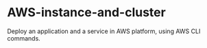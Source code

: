 # AWS-instance-and-cluster
Deploy an application and a service in AWS platform, using AWS CLI commands.
